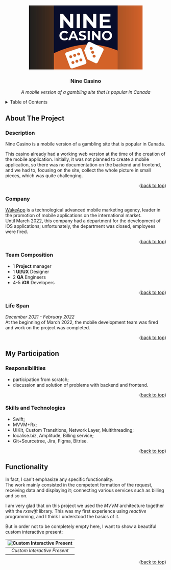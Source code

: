 <a name="readme-top"></a>




<br />
<div align="center">
  <img title="App Icon" src="/Resources/Images/app-icon.JPG" alt="Logo" height="200">
  
  <h3 align="center">Nine Casino</h3>
  
  <p align="center">
    <em>
      A mobile version of a gambling site that is popular in Canada
    </em>
  </p>
</div>




<details>
  <summary>Table of Contents</summary>
  <ol>
    <li>
      <a href="#about-the-project">About The Project</a>
      <ul>
        <li><a href="#description">Description</a></li>
        <li><a href="#company">Company</a></li>
        <li><a href="#team-composition">Team Composition</a></li>
        <li><a href="#life-span">Life Span</a></li>
      </ul>
    </li>
    <li>
      <a href="#my-participation">My Participation</a>
      <ul>
        <li><a href="#responsibilities">Responsibilities</a></li>
        <li><a href="#skills-and-technologies">Skills and Technologies</a></li>
      </ul>
    </li>
    <li>
      <a href="#functionality">Functionality</a>
    </li>
  </ol>
</details>




## About The Project


### Description

Nine Casino is a mobile version of a gambling site that is popular in Canada.  

This casino already had a working web version at the time of the creation of the mobile application. Initially, it was not planned to create a mobile application, so there was no documentation on the backend and frontend, and we had to, focusing on the site, collect the whole picture in small pieces, which was quite challenging.

<p align="right">(<a href="#readme-top">back to top</a>)</p>


### Company

[WakeApp](https://www.wakeapp.com/) is a technological advanced mobile marketing agency, leader in the promotion of mobile applications on the international market.  
Until March 2022, this company had a department for the development of iOS applications; unfortunately, the department was closed, employees were fired.

<p align="right">(<a href="#readme-top">back to top</a>)</p>


### Team Composition

- 1 **Project** manager
- 1 **UI/UX** Designer
- 2 **QA** Engineers
- 4-5 **iOS** Developers

<p align="right">(<a href="#readme-top">back to top</a>)</p>


### Life Span

*December 2021 - February 2022*  
At the beginning of March 2022, the mobile development team was fired and work on the project was completed.

<p align="right">(<a href="#readme-top">back to top</a>)</p>




## My Participation


### Responsibilities

- participation from scratch;
- discussion and solution of problems with backend and frontend.

<p align="right">(<a href="#readme-top">back to top</a>)</p>


### Skills and Technologies

- Swift;
- MVVM+Rx;
- UIKit, Custom Transitions, Network Layer, Multithreading;
- localise.biz, Amplitude, Billing service;
- Git+Sourcetree, Jira, Figma, Bitrise.

<p align="right">(<a href="#readme-top">back to top</a>)</p>




## Functionality


In fact, I can't emphasize any specific functionality.  
The work mainly consisted in the competent formation of the request, receiving data and displaying it; connecting various services such as billing and so on.

I am very glad that on this project we used the *MVVM* architecture together with the *rxswift* library. This was my first experience using *reactive* programming, and I think I understood the basics of it.

But in order not to be completely empty here, I want to show a beautiful custom interactive present:

| <img title="Custom Interactive Present" src="/Resources/GIF/settings-present.gif" width="200"/> |
|:--:|
| *Custom Interactive Present* |

<p align="right">(<a href="#readme-top">back to top</a>)</p>


<br />

